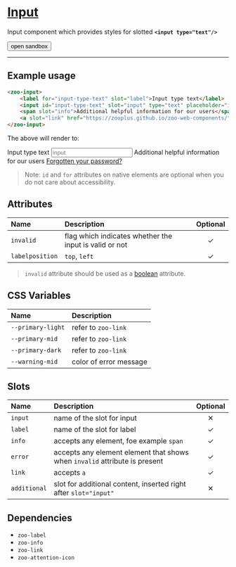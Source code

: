 # [Input](#input)

Input component which provides styles for slotted **`<input type="text"/>`**

<zoo-button class="sandbox-btn">
	<button type="button" onclick="openSandbox('zoo-input')">open sandbox</button>
</zoo-button>
<template id="zoo-input-template">
	<form>
		<zoo-checkbox highlighted>
			<input id="zoo-invalid-input-id" slot="checkbox" type="checkbox" data-type="attr" data-attrname="invalid" data-attrboolean="true"/>
			<label for="zoo-invalid-input-id" slot="label">Invalid</label>
		</zoo-checkbox>
		<zoo-input>
			<label slot="label">--primary-light CSS Custom Property</label>
			<input slot="input" type="color" data-type="css" data-cssname="--primary-light">
		</zoo-input>
		<zoo-input>
			<label slot="label">--primary-mid CSS Custom Property</label>
			<input slot="input" type="color" data-type="css" data-cssname="--primary-mid">
		</zoo-input>
		<zoo-input>
			<label slot="label">--primary-dark CSS Custom Property</label>
			<input slot="input" type="color" data-type="css" data-cssname="--primary-dark">
		</zoo-input>
		<zoo-input>
			<label slot="label">--warning-mid CSS Custom Property</label>
			<input slot="input" type="color" data-type="css" data-cssname="--warning-mid">
		</zoo-input>
		<zoo-input>
			<label slot="label">Label slot</label>
			<textarea slot="input" data-type="slot" data-slotname="label"><label slot="label" for="sandbox-input-id">Input type text</label></textarea>
		</zoo-input>
		<zoo-input>
			<label slot="label">Link slot</label>
			<textarea slot="input" data-type="slot" data-slotname="link"><a slot="link" href="https://zooplus.github.io/zoo-web-components/" target="about:blank">Forgotten your password?</a></textarea>
		</zoo-input>
		<zoo-input>
			<label slot="label">Info slot</label>
			<textarea slot="input" data-type="slot" data-slotname="info"><span slot="info">Info</span></textarea>
		</zoo-input>
		<zoo-input>
			<label slot="label">Error slot</label>
			<textarea slot="input" data-type="slot" data-slotname="error"><span slot="error">Error message</span></textarea>
		</zoo-input>
		<h3>Rendered output</h3>
		<output>
<zoo-input>
	<label for="sandbox-input-id" slot="label">Input type text</label>
	<input id="sandbox-input-id" slot="input" type="text" placeholder="input"/>
	<span slot="info">Additional helpful information for our users</span>
	<span slot="error">Error message</span>
	<a slot="link" href="https://zooplus.github.io/zoo-web-components/" target="about:blank">Forgotten your password?</a>
</zoo-input>
		</output>
		<h3>HTML code</h3>
		<pre class=" language-html"><code></code></pre>
	</form>
</template>

***

## Example usage

```HTML
<zoo-input>
	<label for="input-type-text" slot="label">Input type text</label>
	<input id="input-type-text" slot="input" type="text" placeholder="input"/>
	<span slot="info">Additional helpful information for our users</span>
	<a slot="link" href="https://zooplus.github.io/zoo-web-components/" target="about:blank">Forgotten your password?</a>
</zoo-input>
```

The above will render to:

<zoo-input>
	<label for="input-type-text" slot="label">Input type text</label>
	<input id="input-type-text" slot="input" type="text" placeholder="input"/>
	<span slot="info">Additional helpful information for our users</span>
	<a slot="link" href="https://zooplus.github.io/zoo-web-components/" target="about:blank">Forgotten your password?</a>
</zoo-input>

> Note: `id` and `for` attributes on native elements are optional when you do not care about accessibility.

## Attributes

| **Name**        | **Description**                                        | **Optional** |
| :-------------- | :----------------------------------------------------- | :----------: |
| `invalid`       | flag which indicates whether the input is valid or not |   &#10003;   |
| `labelposition` | `top`, `left`                                          |   &#10003;   |

> `invalid` attribute should be used as a [boolean](https://developer.mozilla.org/en-US/docs/Web/HTML/Attributes#Boolean_Attributes) attribute.

## CSS Variables

| **Name**          | **Description**        |
| :---------------- | :--------------------- |
| `--primary-light` | refer to `zoo-link`    |
| `--primary-mid`   | refer to `zoo-link`    |
| `--primary-dark`  | refer to `zoo-link`    |
| `--warning-mid`   | color of error message |

## Slots

| **Name**     | **Description**                                                            | **Optional** |
| :----------- | :------------------------------------------------------------------------- | :----------: |
| `input`      | name of the slot for input                                                 |   &#10005;   |
| `label`      | name of the slot for label                                                 |   &#10003;   |
| `info`       | accepts any element, foe example `span`                                    |   &#10003;   |
| `error`      | accepts any element element that shows when `invalid` attribute is present |   &#10003;   |
| `link`       | accepts `a`                                                                |   &#10003;   |
| `additional` | slot for additional content, inserted right after `slot="input"`           |   &#10005;   |

## Dependencies

- `zoo-label`
- `zoo-info`
- `zoo-link`
- `zoo-attention-icon`
